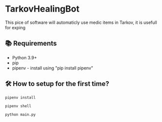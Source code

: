 # TarkovHealingBot
This pice of software will automaticly use medic items in Tarkov, it is usefull for exping

## 📚 Requirements
- Python 3.9+
- pip
- pipenv - install using "pip install pipenv"


## 🛠️ How to setup for the first time?
```pipenv install```

```pipenv shell```

```python main.py```
